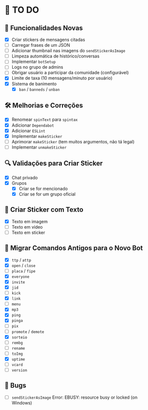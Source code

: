 # 📝 TO DO

## 🚀 Funcionalidades Novas

- [x] Criar stickers de mensagens citadas
- [ ] Carregar frases de um JSON
- [ ] Adicionar thumbnail nas imagens do `sendStickerAsImage`
- [ ] Limpeza automática de histórico/conversas
- [ ] Implementar `botSetup`
- [ ] Logs no grupo de admins
- [ ] Obrigar usuário a participar da comunidade (configurável)
- [x] Limite de taxa (10 mensagens/minuto por usuário)
- [X] Sistema de banimento
  - [X] `ban` / `banneds` / `unban`

## 🛠️ Melhorias e Correções

- [x] Renomear `spinText` para `spintax`
- [x] Adicionar `Dependabot`
- [x] Adicionar `ESLint`
- [x] Implementar `makeSticker`
- [ ] Aprimorar `makeSticker` (tem muitos argumentos, não tá legal)
- [ ] Implementar `unmakeSticker`

## 🔍 Validações para Criar Sticker

- [x] Chat privado
- [x] Grupos
  - [x] Criar se for mencionado
  - [x] Criar se for um grupo oficial

## 📝 Criar Sticker com Texto

- [x] Texto em imagem
- [ ] Texto em vídeo
- [ ] Texto em sticker

## 🔄 Migrar Comandos Antigos para o Novo Bot

- [x] `ttp` / `attp`
- [x] `open` / `close`
- [ ] `placa` / `fipe`
- [x] `everyone`
- [x] `invite`
- [x] `jid`
- [ ] `kick`
- [x] `link`
- [ ] `menu`
- [x] `mp3`
- [x] `ping`
- [x] `pinga`
- [ ] `pix`
- [ ] `promote` / `demote`
- [x] `sorteio`
- [ ] `rembg`
- [ ] `rename`
- [ ] `toImg`
- [x] `uptime`
- [ ] `vcard`
- [ ] `version`

## 👾 Bugs

- [ ] `sendStickerAsImage` Error: EBUSY: resource busy or locked (on Windows)